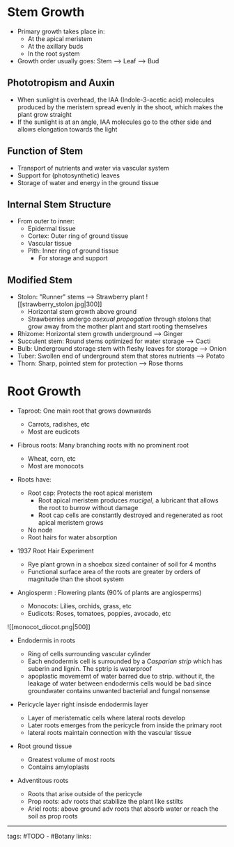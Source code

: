 # Stem Growth
- Primary growth takes place in:
	- At the apical meristem
	- At the axillary buds
	- In the root system
- Growth order usually goes: Stem --> Leaf --> Bud

## Phototropism and Auxin
- When sunlight is overhead, the IAA (Indole-3-acetic acid) molecules produced by the meristem spread evenly in the shoot, which makes the plant grow straight
- If the sunlight is at an angle, IAA molecules go to the other side and allows elongation towards the light

## Function of Stem
- Transport of nutrients and water via vascular system
- Support for (photosynthetic) leaves
- Storage of water and energy in the ground tissue

## Internal Stem Structure
- From outer to inner:
	- Epidermal tissue
	- Cortex: Outer ring of ground tissue
	- Vascular tissue
	- Pith: Inner ring of ground tissue
		- For storage and support

## Modified Stem
- Stolon: "Runner" stems --> Strawberry plant
  ![[strawberry_stolon.jpg|300]]
	- Horizontal stem growth above ground
	- Strawberries undergo *asexual propogation* through stolons that grow away from the mother plant and start rooting themselves
- Rhizome: Horizontal stem growth underground --> Ginger
- Succulent stem: Round stems optimized for water storage --> Cacti
- Bulb: Underground storage stem with fleshy leaves for storage --> Onion
- Tuber: Swollen end of underground stem that stores nutrients --> Potato
- Thorn: Sharp, pointed stem for protection --> Rose thorns

# Root Growth
- Taproot: One main root that grows downwards
	- Carrots, radishes, etc
	- Most are eudicots
- Fibrous roots: Many branching roots with no prominent root
	- Wheat, corn, etc
	- Most are monocots
- Roots have:
	- Root cap: Protects the root apical meristem
		- Root apical meristem produces *mucigel*, a lubricant that allows the root to burrow without damage
		- Root cap cells are constantly destroyed and regenerated as root apical meristem grows
	- No node
	- Root hairs for water absorption
- 1937 Root Hair Experiment
	- Rye plant grown in a shoebox sized container of soil for 4 months
	- Functional surface area of the roots are greater by orders of magnitude than the shoot system

- Angiosperm : Flowering plants (90% of plants are angiosperms)
	- Monocots: Lilies, orchids, grass, etc
	- Eudicots: Roses, tomatoes, poppies, avocado, etc

![[monocot_diocot.png|500]]


- Endodermis in roots
	- Ring of cells surrounding vascular cylinder
	- Each endodermis cell is surrounded by a *Casparian strip* which has suberin and lignin. The sptrip is waterproof
	- apoplastic movememt of water barred due to strip. without it, the leakage of water between endodermis cells would be bad since groundwater contains unwanted bacterial and fungal nonsense
- Pericycle layer right insisde endodermis layer
	- Layer of meristematic cells where lateral roots develop
	- Later roots emerges from the pericycle from inside the primary root
	- lateral roots maintain connection with the vascular tissue

- Root ground tissue
	- Greatest volume of most roots
	- Contains amyloplasts
- Adventitous roots
	- Roots that arise outside of the pericycle
	- Prop roots: adv roots that stabilize the plant like sstilts
	- Ariel roots: above ground adv roots that absorb water or reach the soil as prop roots

---
tags: #TODO - #Botany 
links: